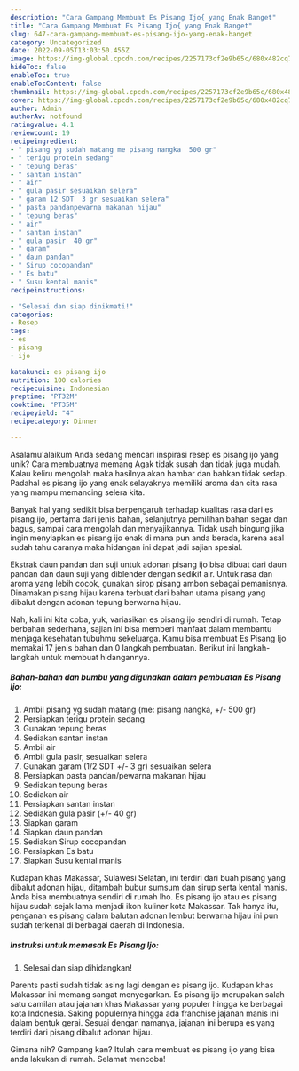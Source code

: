 ```yaml
---
description: "Cara Gampang Membuat Es Pisang Ijo{ yang Enak Banget"
title: "Cara Gampang Membuat Es Pisang Ijo{ yang Enak Banget"
slug: 647-cara-gampang-membuat-es-pisang-ijo-yang-enak-banget
category: Uncategorized
date: 2022-09-05T13:03:50.455Z
image: https://img-global.cpcdn.com/recipes/2257173cf2e9b65c/680x482cq70/es-pisang-ijo-foto-resep-utama.jpg
hideToc: false
enableToc: true
enableTocContent: false
thumbnail: https://img-global.cpcdn.com/recipes/2257173cf2e9b65c/680x482cq70/es-pisang-ijo-foto-resep-utama.jpg
cover: https://img-global.cpcdn.com/recipes/2257173cf2e9b65c/680x482cq70/es-pisang-ijo-foto-resep-utama.jpg
author: Admin
authorAv: notfound
ratingvalue: 4.1
reviewcount: 19
recipeingredient:
- " pisang yg sudah matang me pisang nangka  500 gr"
- " terigu protein sedang"
- " tepung beras"
- " santan instan"
- " air"
- " gula pasir sesuaikan selera"
- " garam 12 SDT  3 gr sesuaikan selera"
- " pasta pandanpewarna makanan hijau"
- " tepung beras"
- " air"
- " santan instan"
- " gula pasir  40 gr"
- " garam"
- " daun pandan"
- " Sirup cocopandan"
- " Es batu"
- " Susu kental manis"
recipeinstructions:

- "Selesai dan siap dinikmati!"
categories:
- Resep
tags:
- es
- pisang
- ijo

katakunci: es pisang ijo 
nutrition: 100 calories
recipecuisine: Indonesian
preptime: "PT32M"
cooktime: "PT35M"
recipeyield: "4"
recipecategory: Dinner

---
```



Asalamu'alaikum Anda sedang mencari inspirasi resep es pisang ijo yang unik? Cara membuatnya memang Agak tidak susah dan tidak juga mudah. Kalau keliru mengolah maka hasilnya akan hambar dan bahkan tidak sedap. Padahal es pisang ijo yang enak selayaknya memiliki aroma dan cita rasa yang mampu memancing selera kita.


Banyak hal yang sedikit bisa berpengaruh terhadap kualitas rasa dari es pisang ijo, pertama dari jenis bahan, selanjutnya pemilihan bahan segar dan bagus, sampai cara mengolah dan menyajikannya. Tidak usah bingung jika ingin menyiapkan es pisang ijo enak di mana pun anda berada, karena asal sudah tahu caranya maka hidangan ini dapat jadi sajian spesial.

Ekstrak daun pandan dan suji untuk adonan pisang ijo bisa dibuat dari daun pandan dan daun suji yang diblender dengan sedikit air. Untuk rasa dan aroma yang lebih cocok, gunakan sirop pisang ambon sebagai pemanisnya. Dinamakan pisang hijau karena terbuat dari bahan utama pisang yang dibalut dengan adonan tepung berwarna hijau.


Nah, kali ini kita coba, yuk, variasikan es pisang ijo sendiri di rumah. Tetap berbahan sederhana, sajian ini bisa memberi manfaat dalam membantu menjaga kesehatan tubuhmu sekeluarga. Kamu bisa membuat Es Pisang Ijo memakai 17 jenis bahan dan 0 langkah pembuatan. Berikut ini langkah-langkah untuk membuat hidangannya.

<!--inarticleads1-->

##### Bahan-bahan dan bumbu yang digunakan dalam pembuatan Es Pisang Ijo:

1. Ambil  pisang yg sudah matang (me: pisang nangka, +/- 500 gr)
1. Persiapkan  terigu protein sedang
1. Gunakan  tepung beras
1. Sediakan  santan instan
1. Ambil  air
1. Ambil  gula pasir, sesuaikan selera
1. Gunakan  garam (1/2 SDT +/- 3 gr) sesuaikan selera
1. Persiapkan  pasta pandan/pewarna makanan hijau
1. Sediakan  tepung beras
1. Sediakan  air
1. Persiapkan  santan instan
1. Sediakan  gula pasir (+/- 40 gr)
1. Siapkan  garam
1. Siapkan  daun pandan
1. Sediakan  Sirup cocopandan
1. Persiapkan  Es batu
1. Siapkan  Susu kental manis


Kudapan khas Makassar, Sulawesi Selatan, ini terdiri dari buah pisang yang dibalut adonan hijau, ditambah bubur sumsum dan sirup serta kental manis. Anda bisa membuatnya sendiri di rumah lho. Es pisang ijo atau es pisang hijau sudah sejak lama menjadi ikon kuliner kota Makassar. Tak hanya itu, penganan es pisang dalam balutan adonan lembut berwarna hijau ini pun sudah terkenal di berbagai daerah di Indonesia. 

<!--inarticleads2-->

##### Instruksi untuk memasak Es Pisang Ijo:


1. Selesai dan siap dihidangkan!

Parents pasti sudah tidak asing lagi dengan es pisang ijo. Kudapan khas Makassar ini memang sangat menyegarkan. Es pisang ijo merupakan salah satu camilan atau jajanan khas Makassar yang populer hingga ke berbagai kota Indonesia. Saking populernya hingga ada franchise jajanan manis ini dalam bentuk gerai. Sesuai dengan namanya, jajanan ini berupa es yang terdiri dari pisang dibalut adonan hijau. 

Gimana nih? Gampang kan? Itulah cara membuat es pisang ijo yang bisa anda lakukan di rumah. Selamat mencoba!

